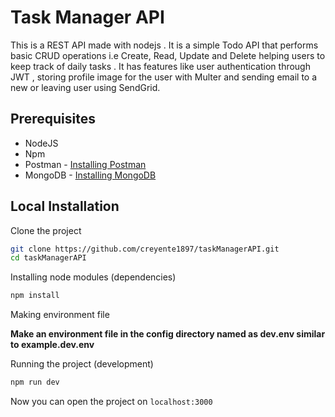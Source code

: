 # Task Manager API

This is a REST API made with nodejs . It is a simple Todo API that performs basic CRUD operations i.e Create, Read, Update and Delete helping users to keep track of daily tasks . It has features like user authentication through JWT , storing profile image for the user with Multer and sending email to a new or leaving user using SendGrid.

## Prerequisites

- NodeJS
- Npm
- Postman - [Installing Postman](https://www.getpostman.com/)
- MongoDB - [Installing MongoDB](https://www.mongodb.com/download-center/community)

## Local Installation

Clone the project

```sh
git clone https://github.com/creyente1897/taskManagerAPI.git
cd taskManagerAPI
```

Installing node modules (dependencies)

```sh
npm install
```
Making environment file

**Make an environment file in the config directory named as dev.env similar to example.dev.env**

Running the project (development)

```sh
npm run dev
```

Now you can open the project on `localhost:3000`